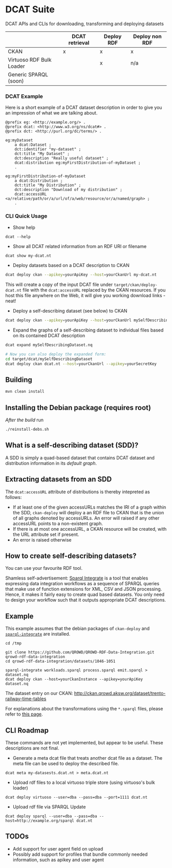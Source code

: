 # DCAT Suite
DCAT APIs and CLIs for downloading, transforming and deploying datasets


|                            | DCAT retrieval | Deploy RDF | Deploy non RDF |
|----------------------------|----------------|------------|----------------|
| CKAN                       |      x         |       x    |     x          |
| Virtuoso RDF Bulk Loader   |                |       x    |    n/a         |
| Generic SPARQL (soon)      |                |            |                |



### DCAT Example
Here is a short example of a DCAT dataset description in order to give you an impression of what we are talking about.

```turtle
@prefix eg: <http://example.org/> .
@prefix dcat: <http://www.w3.org/ns/dcat#> .
@prefix dct: <http://purl.org/dc/terms/> .

eg:myDataset
    a dcat:Dataset ;
    dct:identifier "my-dataset" ;
    dct:title "My Dataset" ;
    dct:description "Really useful dataset" ;
    dcat:distribution eg:myFirstDistribution-of-myDataset ;
    .

eg:myFirstDistribution-of-myDataset
    a dcat:Distribution ;
    dct:title "My Distribution" ;
    dct:description "Download of my distribution" ;
    dcat:accessURL <a/relative/path/or/a/url/of/a/web/resource/or/a/named/graph> ;
    .

```

### CLI Quick Usage

* Show help
```
dcat --help
```

* Show all DCAT related information from an RDF URI or filename

```bash
dcat show my-dcat.nt
```

* Deploy datasets based on a DCAT description to CKAN

```bash
dcat deploy ckan --apikey=yourApiKey --host=yourCkanUrl my-dcat.nt
```

This will create a copy of the input DCAT file under `target/ckan/deploy-dcat.nt` file with the `dcat:accessURL` replaced by the CKAN resources. If you host this file anywhere on the Web, it will give you working download links - neat!

* Deploy a self-describing dataset (see below) to CKAN

```bash
dcat deploy ckan --apikey=yourApiKey --host=yourCkanUrl mySelfDescribingDataset.nq
```

* Expand the graphs of a self-describing dataset to individual files based on its contained DCAT description
```bash
dcat expand mySelfDescribingDataset.nq

# Now you can also deploy the expanded form:
cd target/dcat/mySelfDescribingDataset
dcat deploy ckan dcat.nt --host=yourCkanUrl --apikey=yourSecretKey
```


## Building
```bash
mvn clean install
```

## Installing the Debian package (requires root)

*After the build* run

```bash
./reinstall-debs.sh
```


## What is a self-describing dataset (SDD)?
A SDD is simply a quad-based dataset that contains DCAT dataset and distribution information in its _default graph_.

## Extracting datasets from an SDD
The `dcat:accessURL` attribute of distributions is thereby intepreted as follows:
* If at least one of the given accessURLs matches the IRI of a graph within the SDD, `ckan-deploy` will deploy a an RDF file to CKAN that is the union of all graphs denoted by accessURLs. An error will raised if any other accessURL points to a non-existent graph.
* If there is at most one accessURL, a CKAN resource will be created, with the URL attribute set if present.
* An error is raised otherwise

## How to create self-describing datasets?
You can use your favourite RDF tool.

Shamless self-advertisement: [Sparql Integrate](https://github.com/SmartDataAnalytics/SparqlIntegrate) is a tool that enables expressing data integration workflows as a sequence of SPARQL queries that make use of function extensions for XML, CSV and JSON processing. Hence, it makes it fairly easy to  create quad based datasets. You only need to design your workflow such that it outputs appropriate DCAT descriptions.


## Example
This example assumes that the debian packages of `ckan-deploy` and [`sparql-integrate`](https://github.com/SmartDataAnalytics/SparqlIntegrate) are installed.


```
cd /tmp

git clone https://github.com/QROWD/QROWD-RDF-Data-Integration.git qrowd-rdf-data-integration
cd qrowd-rdf-data-integration/datasets/1046-1051

sparql-integrate workloads.sparql process.sparql emit.sparql > dataset.nq
dcat deploy ckan --host=yourCkanInstance --apikey=yourApiKey dataset.nq
```

The dataset entry on our CKAN: http://ckan.qrowd.aksw.org/dataset/trento-railway-time-tables

For explanations about the transformations using the `*.sparql` files, please refer to [this page](https://github.com/QROWD/QROWD-RDF-Data-Integration/tree/master/datasets/1046-1051).


## CLI Roadmap

These commands are not yet implemented, but appear to be useful. These descriptions are not final.

* Generate a meta dcat file that treats another dcat file as a dataset. The meta file can be used to deploy the described file.
```
dcat meta my-datasests.dcat.nt > meta.dcat.nt
```

* Upload rdf files to a local virtuoso triple store (using virtuoso's bulk loader)
```
dcat deploy virtuoso --user=dba --pass=dba --port=1111 dcat.nt
```

* Upload rdf file via SPARQL Update
```
dcat deploy sparql --user=dba --pass=dba --host=http://example.org/sparql dcat.nt
```



## TODOs

* Add support for user agent field on upload
* Possibly add support for profiles that bundle commonly needed information, such as apikey and user agent


